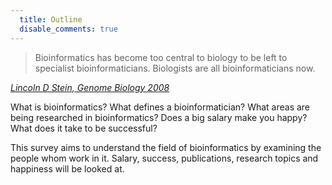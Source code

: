 ```yaml
--- 
  title: Outline
  disable_comments: true
---
```


> Bioinformatics has become too central to biology to be left to specialist bioinformaticians. Biologists are all bioinformaticians now.

<cite><a href="http://genomebiology.com/content/9/12/114">Lincoln D Stein, Genome Biology 2008</a></cite>

What is bioinformatics? What defines a bioinformatician? What areas are being
researched in bioinformatics? Does a big salary make you happy? What does it
take to be successful?

This survey aims to understand the field of bioinformatics by examining the
people whom work in it. Salary, success, publications, research topics and
happiness will be looked at.

[questions]: 
https://github.com/michaelbarton/bioinformatics-career-survey/blob/develop/2011/questions.yml
[aims]: http://github.com/michaelbarton/bioinformatics-career-survey/blob/develop/aims.txt
[mailinglist]: mailto:bioinfsurvey@librelist.com
